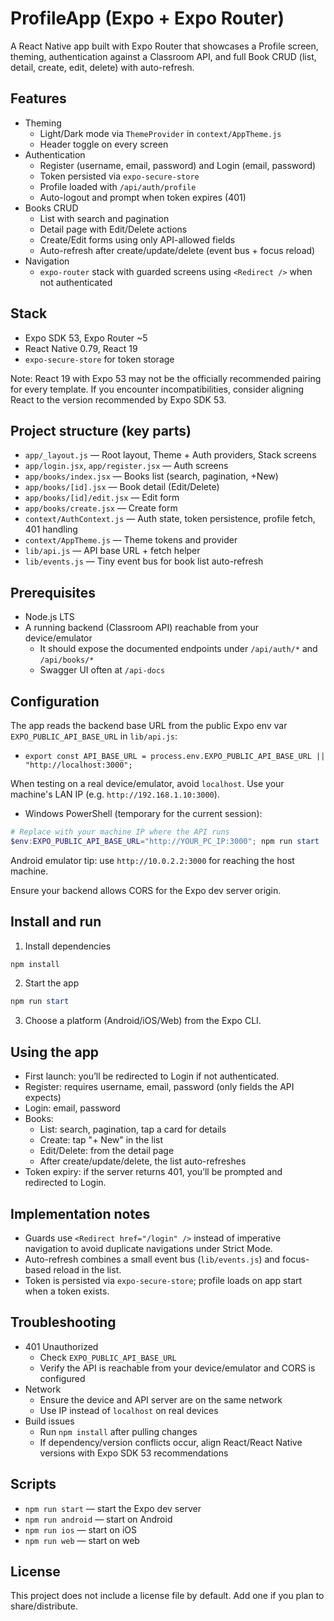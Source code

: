 # ProfileApp (Expo + Expo Router)

A React Native app built with Expo Router that showcases a Profile screen, theming, authentication against a Classroom API, and full Book CRUD (list, detail, create, edit, delete) with auto-refresh.

## Features

- Theming
  - Light/Dark mode via `ThemeProvider` in `context/AppTheme.js`
  - Header toggle on every screen
- Authentication
  - Register (username, email, password) and Login (email, password)
  - Token persisted via `expo-secure-store`
  - Profile loaded with `/api/auth/profile`
  - Auto-logout and prompt when token expires (401)
- Books CRUD
  - List with search and pagination
  - Detail page with Edit/Delete actions
  - Create/Edit forms using only API-allowed fields
  - Auto-refresh after create/update/delete (event bus + focus reload)
- Navigation
  - `expo-router` stack with guarded screens using `<Redirect />` when not authenticated

## Stack

- Expo SDK 53, Expo Router ~5
- React Native 0.79, React 19
- `expo-secure-store` for token storage

Note: React 19 with Expo 53 may not be the officially recommended pairing for every template. If you encounter incompatibilities, consider aligning React to the version recommended by Expo SDK 53.

## Project structure (key parts)

- `app/_layout.js` — Root layout, Theme + Auth providers, Stack screens
- `app/login.jsx`, `app/register.jsx` — Auth screens
- `app/books/index.jsx` — Books list (search, pagination, +New)
- `app/books/[id].jsx` — Book detail (Edit/Delete)
- `app/books/[id]/edit.jsx` — Edit form
- `app/books/create.jsx` — Create form
- `context/AuthContext.js` — Auth state, token persistence, profile fetch, 401 handling
- `context/AppTheme.js` — Theme tokens and provider
- `lib/api.js` — API base URL + fetch helper
- `lib/events.js` — Tiny event bus for book list auto-refresh

## Prerequisites

- Node.js LTS
- A running backend (Classroom API) reachable from your device/emulator
  - It should expose the documented endpoints under `/api/auth/*` and `/api/books/*`
  - Swagger UI often at `/api-docs`

## Configuration

The app reads the backend base URL from the public Expo env var `EXPO_PUBLIC_API_BASE_URL` in `lib/api.js`:

- `export const API_BASE_URL = process.env.EXPO_PUBLIC_API_BASE_URL || "http://localhost:3000";`

When testing on a real device/emulator, avoid `localhost`. Use your machine's LAN IP (e.g. `http://192.168.1.10:3000`).

- Windows PowerShell (temporary for the current session):

```powershell
# Replace with your machine IP where the API runs
$env:EXPO_PUBLIC_API_BASE_URL="http://YOUR_PC_IP:3000"; npm run start
```

Android emulator tip: use `http://10.0.2.2:3000` for reaching the host machine.

Ensure your backend allows CORS for the Expo dev server origin.

## Install and run

1) Install dependencies

```powershell
npm install
```

2) Start the app

```powershell
npm run start
```

3) Choose a platform (Android/iOS/Web) from the Expo CLI.

## Using the app

- First launch: you’ll be redirected to Login if not authenticated.
- Register: requires username, email, password (only fields the API expects)
- Login: email, password
- Books:
  - List: search, pagination, tap a card for details
  - Create: tap "+ New" in the list
  - Edit/Delete: from the detail page
  - After create/update/delete, the list auto-refreshes
- Token expiry: if the server returns 401, you’ll be prompted and redirected to Login.

## Implementation notes

- Guards use `<Redirect href="/login" />` instead of imperative navigation to avoid duplicate navigations under Strict Mode.
- Auto-refresh combines a small event bus (`lib/events.js`) and focus-based reload in the list.
- Token is persisted via `expo-secure-store`; profile loads on app start when a token exists.

## Troubleshooting

- 401 Unauthorized
  - Check `EXPO_PUBLIC_API_BASE_URL`
  - Verify the API is reachable from your device/emulator and CORS is configured
- Network
  - Ensure the device and API server are on the same network
  - Use IP instead of `localhost` on real devices
- Build issues
  - Run `npm install` after pulling changes
  - If dependency/version conflicts occur, align React/React Native versions with Expo SDK 53 recommendations

## Scripts

- `npm run start` — start the Expo dev server
- `npm run android` — start on Android
- `npm run ios` — start on iOS
- `npm run web` — start on web

## License

This project does not include a license file by default. Add one if you plan to share/distribute.
